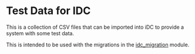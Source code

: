 
# Test Data for IDC

This is a collection of CSV files that can be imported into iDC to provide a system with some test data.

This is intended to be used with the migrations in the [idc_migration](https://github.com/jhu-idc/idc_migration) module. 


